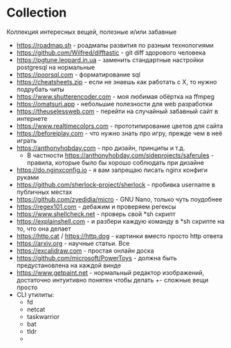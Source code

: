 # Collection
Коллекция интересных вещей, полезные и/или забавные 

- https://roadmap.sh - роадмапы развития по разным технологиями
- https://github.com/Wilfred/difftastic - git diff здорового человека
- https://pgtune.leopard.in.ua - заменить стандартные настройки postgresql на нормальные
- https://poorsql.com - форматирование sql
- https://cheatsheets.zip - если не знаешь как работать с X, то нужно подрубать читы
- https://www.shutterencoder.com - моя любимая обёртка на ffmpeg
- https://omatsuri.app - небольшие полезности для web разработки
- https://theuselessweb.com - перейти на случайный забавный сайт в интернете
- https://www.realtimecolors.com - прототипирование цветов для сайта
- https://beforeiplay.com - что нужно знать про игру, прежде чем в неё играть
- https://anthonyhobday.com - про дизайн, принципы и т.д.
  - В частности https://anthonyhobday.com/sideprojects/saferules - правила, которые было бы хорошо соблюдать при дизайне
- https://do.nginxconfig.io - я вам запрещаю писать nginx конфиги руками
- https://github.com/sherlock-project/sherlock - пробивка username в публичных местах
- https://github.com/zyedidia/micro - GNU Nano, только чуть поудобнее
- https://regex101.com - дебажим и проверяем регексы
- https://www.shellcheck.net - проверь свой *sh скрипт
- https://explainshell.com - и разбери каждую команду в *sh скрипте на то, что она делает
- https://http.cat / https://http.dog - картинки вместо просто http ответа
- https://arxiv.org - научные статьи. Все
- https://excalidraw.com - простая онлайн доска
- https://github.com/microsoft/PowerToys - должна быть предустановлена на каждой винде
- https://www.getpaint.net - нормальный редактор изображений, достаточно интуитивно понятен чтобы делать +- сложные вещи просто
- CLI утилиты:
  - fd
  - netcat
  - taskwarrior
  - bat
  - tldr
  - 
